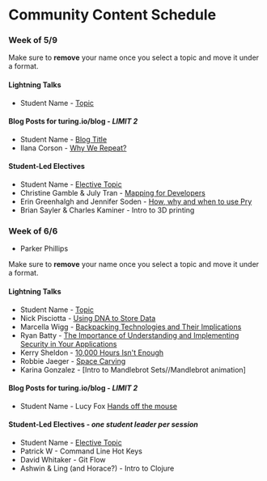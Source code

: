 # Community Content Schedule

### **Week of 5/9**

Make sure to **remove** your name once you select a topic and move it under a format.

#### Lightning Talks

* Student Name - [Topic](http://gist.github.com/username/link-to-my-outline-gist)

#### Blog Posts for turing.io/blog - *LIMIT 2*

* Student Name - [Blog Title](http://gist.github.com/username/link-to-my-outline-gist)
* Ilana Corson - [Why We Repeat?](https://gist.github.com/icorson3/1c1a3cdeb2c52236975a372f2cc4e610)

#### Student-Led Electives

* Student Name - [Elective Topic](http://gist.github.com/username/link-to-my-outline-gist)
* Christine Gamble & July Tran - [Mapping for Developers](https://gist.github.com/ccgamble/ac424a791ab312524881265bca3a8eca)
* Erin Greenhalgh and Jennifer Soden - [How, why and when to use Pry](https://gist.github.com/MsJennyGiraffe/00cf837da59df4479d513287cf3b3d45)
* Brian Sayler & Charles Kaminer - Intro to 3D printing

### **Week of 6/6**


* Parker Phillips

Make sure to **remove** your name once you select a topic and move it under a format.

#### Lightning Talks

* Student Name - [Topic](http://gist.github.com/username/link-to-my-outline-gist)
* Nick Pisciotta - [Using DNA to Store Data](https://gist.github.com/nickpisciotta/8d7791d4e5c06bd59bc0cdee7f8b6104)
* Marcella Wigg - [Backpacking Technologies and Their Implications](https://gist.github.com/marcellawigg/81cae1e457402b8be4fcaec5891f91f8)
* Ryan Batty - [The Importance of Understanding and Implementing Security in Your Applications](https://gist.github.com/Riizu/c060dacdb8d7f9895fa3dc83ea793ed3)
* Kerry Sheldon - [10,000 Hours Isn't Enough](https://gist.github.com/kjs222/97355f58a28ed5c65bcc8001cfcbab26)
* Robbie Jaeger - [Space Carving](https://gist.github.com/robbiejaeger/2f922416a50df232c7e7a03651a73ecd)
* Karina Gonzalez - [Intro to Mandlebrot Sets//Mandlebrot animation]

#### Blog Posts for turing.io/blog - *LIMIT 2*

* Student Name - Lucy Fox [Hands off the mouse](https://gist.github.com/lucyfox4131/f9914e9eb212c0b853c89a0c51ca4a6d)

#### Student-Led Electives - *one student leader per session*

* Student Name - [Elective Topic](http://gist.github.com/username/link-to-my-outline-gist)
* Patrick W - Command Line Hot Keys
* David Whitaker - Git Flow
* Ashwin & Ling (and Horace?) - Intro to Clojure
